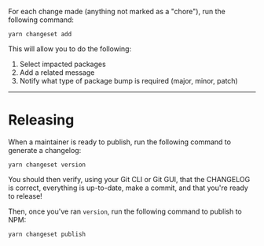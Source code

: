 For each change made (anything not marked as a "chore"), run the following command:
```
yarn changeset add
```

This will allow you to do the following:

1) Select impacted packages
2) Add a related message
3) Notify what type of package bump is required (major, minor, patch)

-------

# Releasing

When a maintainer is ready to publish, run the following command to generate a changelog:

```
yarn changeset version
```

You should then verify, using your Git CLI or Git GUI, that the CHANGELOG is correct, everything is up-to-date, make a commit, and that you're ready to release!

Then, once you've ran `version`, run the following command to publish to NPM:

```
yarn changeset publish
```

